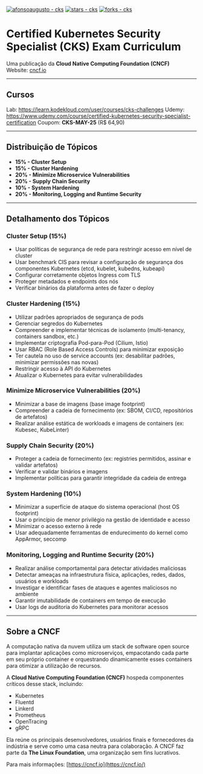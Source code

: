 [![afonsoaugusto - cks](https://img.shields.io/static/v1?label=afonsoaugusto&message=cks&color=blue&logo=github)](https://github.com/afonsoaugusto/cks "Go to GitHub repo")
[![stars - cks](https://img.shields.io/github/stars/afonsoaugusto/cks?style=social)](https://github.com/afonsoaugusto/cks)
[![forks - cks](https://img.shields.io/github/forks/afonsoaugusto/cks?style=social)](https://github.com/afonsoaugusto/cks)

# Certified Kubernetes Security Specialist (CKS) Exam Curriculum

Uma publicação da **Cloud Native Computing Foundation (CNCF)**  
Website: [cncf.io](https://cncf.io)

---

## Cursos

Lab: <https://learn.kodekloud.com/user/courses/cks-challenges>
Udemy: <https://www.udemy.com/course/certified-kubernetes-security-specialist-certification>
  Coupom: **CKS-MAY-25** (R$ 64,90)

---

## Distribuição de Tópicos

- **15% - Cluster Setup**
- **15% - Cluster Hardening**
- **20% - Minimize Microservice Vulnerabilities**
- **20% - Supply Chain Security**
- **10% - System Hardening**
- **20% - Monitoring, Logging and Runtime Security**

---

## Detalhamento dos Tópicos

### Cluster Setup (15%)

- Usar políticas de segurança de rede para restringir acesso em nível de cluster
- Usar benchmark CIS para revisar a configuração de segurança dos componentes Kubernetes (etcd, kubelet, kubedns, kubeapi)
- Configurar corretamente objetos Ingress com TLS
- Proteger metadados e endpoints dos nós
- Verificar binários da plataforma antes de fazer o deploy

### Cluster Hardening (15%)

- Utilizar padrões apropriados de segurança de pods
- Gerenciar segredos do Kubernetes
- Compreender e implementar técnicas de isolamento (multi-tenancy, containers sandbox, etc.)
- Implementar criptografia Pod-para-Pod (Cilium, Istio)
- Usar RBAC (Role Based Access Controls) para minimizar exposição
- Ter cautela no uso de service accounts (ex: desabilitar padrões, minimizar permissões nas novas)
- Restringir acesso à API do Kubernetes
- Atualizar o Kubernetes para evitar vulnerabilidades

### Minimize Microservice Vulnerabilities (20%)

- Minimizar a base de imagens (base image footprint)
- Compreender a cadeia de fornecimento (ex: SBOM, CI/CD, repositórios de artefatos)
- Realizar análise estática de workloads e imagens de containers (ex: Kubesec, KubeLinter)

### Supply Chain Security (20%)

- Proteger a cadeia de fornecimento (ex: registries permitidos, assinar e validar artefatos)
- Verificar e validar binários e imagens
- Implementar políticas para garantir integridade da cadeia de entrega

### System Hardening (10%)

- Minimizar a superfície de ataque do sistema operacional (host OS footprint)
- Usar o princípio de menor privilégio na gestão de identidade e acesso
- Minimizar o acesso externo à rede
- Usar adequadamente ferramentas de endurecimento do kernel como AppArmor, seccomp

### Monitoring, Logging and Runtime Security (20%)

- Realizar análise comportamental para detectar atividades maliciosas
- Detectar ameaças na infraestrutura física, aplicações, redes, dados, usuários e workloads
- Investigar e identificar fases de ataques e agentes maliciosos no ambiente
- Garantir imutabilidade de containers em tempo de execução
- Usar logs de auditoria do Kubernetes para monitorar acessos

---

## Sobre a CNCF

A computação nativa da nuvem utiliza um stack de software open source para implantar aplicações como microserviços, empacotando cada parte em seu próprio container e orquestrando dinamicamente esses containers para otimizar a utilização de recursos.

A **Cloud Native Computing Foundation (CNCF)** hospeda componentes críticos desse stack, incluindo:

- Kubernetes
- Fluentd
- Linkerd
- Prometheus
- OpenTracing
- gRPC

Ela reúne os principais desenvolvedores, usuários finais e fornecedores da indústria e serve como uma casa neutra para colaboração. A CNCF faz parte da **The Linux Foundation**, uma organização sem fins lucrativos.

Para mais informações: [https://cncf.io](https://cncf.io/)
